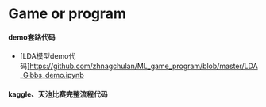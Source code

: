 # Game or program
#### demo套路代码
* [LDA模型demo代码]https://github.com/zhnagchulan/ML_game_program/blob/master/LDA_Gibbs_demo.ipynb
#### kaggle、天池比赛完整流程代码
